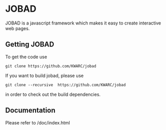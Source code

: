 # JOBAD

JOBAD is a javascript framework which makes it easy to create interactive web pages. 

## Getting JOBAD
To get the code use 

    git clone https://github.com/KWARC/jobad
    
If you want to build jobad, please use

    git clone --recursive  https://github.com/KWARC/jobad
    
in order to check out the build dependencies. 

## Documentation
Please refer to /doc/index.html


